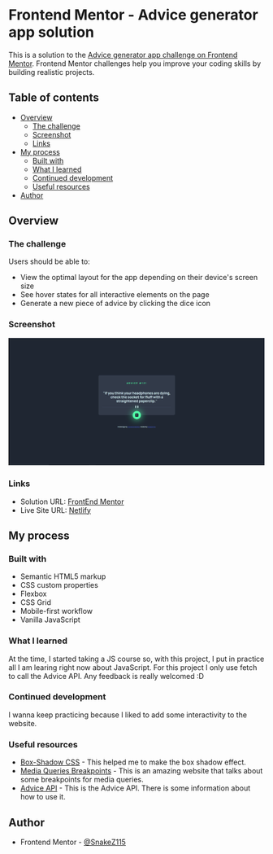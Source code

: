 # Frontend Mentor - Advice generator app solution

This is a solution to the [Advice generator app challenge on Frontend Mentor](https://www.frontendmentor.io/challenges/advice-generator-app-QdUG-13db). Frontend Mentor challenges help you improve your coding skills by building realistic projects.

## Table of contents

- [Overview](#overview)
  - [The challenge](#the-challenge)
  - [Screenshot](#screenshot)
  - [Links](#links)
- [My process](#my-process)
  - [Built with](#built-with)
  - [What I learned](#what-i-learned)
  - [Continued development](#continued-development)
  - [Useful resources](#useful-resources)
- [Author](#author)


## Overview

### The challenge

Users should be able to:

- View the optimal layout for the app depending on their device's screen size
- See hover states for all interactive elements on the page
- Generate a new piece of advice by clicking the dice icon

### Screenshot

![](./screenshot.PNG)

### Links

- Solution URL: [FrontEnd Mentor](https://www.frontendmentor.io/solutions/advice-generator-with-html-css-and-js--0ctkhdk7a)
- Live Site URL: [Netlify](https://tubular-sunburst-7d3663.netlify.app)

## My process

### Built with

- Semantic HTML5 markup
- CSS custom properties
- Flexbox
- CSS Grid
- Mobile-first workflow
- Vanilla JavaScript

### What I learned

At the time, I started taking a JS course so, with this project, I put in practice all I am learing right now about JavaScript. 
For this project I only use fetch to call the Advice API.
Any feedback is really welcomed :D

### Continued development

I wanna keep practicing because I liked to add some interactivity to the website.

### Useful resources

- [Box-Shadow CSS](https://developer.mozilla.org/es/docs/Web/CSS/box-shadow) - This helped me to make the box shadow effect.
- [Media Queries Breakpoints](https://dev.to/gerryleonugroho/responsive-design-breakpoints-2025-playbook-53ih) - This is an amazing website that talks about some breakpoints for media queries.
- [Advice API](https://api.adviceslip.com) - This is the Advice API. There is some information about how to use it.

## Author

- Frontend Mentor - [@SnakeZ115](https://www.frontendmentor.io/profile/SnakeZ115)



